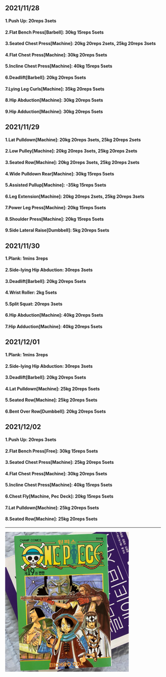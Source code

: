 ## 2021/11/28
#### 1.Push Up: 20reps 3sets
#### 2.Flat Bench Press\[Barbell\]: 30kg 15reps 5sets
#### 3.Seated Chest Press\[Machine\]: 20kg 20reps 2sets, 25kg 20reps 3sets
#### 4.Flat Chest Press\[Machine\]: 30kg 20reps 5sets
#### 5.Incline Chest Press\[Machine\]: 40kg 15reps 5sets
#### 6.Deadlift\[Barbell\]: 20kg 20reps 5sets
#### 7.Lying Leg Curls\[Machine\]: 35kg 20reps 5sets
#### 8.Hip Abduction\[Machine\]: 30kg 20reps 5sets
#### 9.Hip Adduction\[Machine\]: 30kg 20reps 5sets

## 2021/11/29
#### 1.Lat Pulldown\[Machine\]: 20kg 20reps 3sets, 25kg 20reps 2sets
#### 2.Low Pulley\[Machine\]: 20kg 20reps 3sets, 25kg 20reps 2sets
#### 3.Seated Row\[Machine\]: 20kg 20reps 3sets, 25kg 20reps 2sets
#### 4.Wide Pulldown Rear\[Machine\]: 30kg 15reps 5sets
#### 5.Assisted Pullup\[Machine\]: -35kg 15reps 5sets
#### 6.Leg Extension\[Machine\]: 20kg 20reps 2sets, 25kg 20reps 3sets
#### 7.Power Leg Press\[Machine\]: 20kg 15reps 5sets
#### 8.Shoulder Press\[Machine\]: 20kg 15reps 5sets
#### 9.Side Lateral Raise\[Dumbbell\]: 5kg 20reps 5sets

## 2021/11/30
#### 1.Plank: 1mins 3reps
#### 2.Side-lying Hip Abduction: 30reps 3sets
#### 3.Deadlift\[Barbell\]: 20kg 20reps 5sets
#### 4.Wrist Roller: 2kg 5sets
#### 5.Split Squat: 20reps 3sets
#### 6.Hip Abduction\[Machine\]: 40kg 20reps 5sets
#### 7.Hip Adduction\[Machine\]: 40kg 20reps 5sets

## 2021/12/01
#### 1.Plank: 1mins 3reps
#### 2.Side-lying Hip Abduction: 30reps 3sets
#### 3.Deadlift\[Barbell\]: 20kg 20reps 5sets
#### 4.Lat Pulldown\[Machine\]: 25kg 20reps 5sets
#### 5.Seated Row\[Machine\]: 25kg 20reps 5sets
#### 6.Bent Over Row\[Dumbbell\]: 20kg 20reps 5sets

## 2021/12/02
#### 1.Push Up: 20reps 3sets
#### 2.Flat Bench Press\[Free\]: 30kg 15reps 5sets
#### 3.Seated Chest Press\[Machine\]: 25kg 20reps 5sets
#### 4.Flat Chest Press\[Machine\]: 30kg 20reps 5sets
#### 5.Incline Chest Press\[Machine\]: 40kg 15reps 5sets
#### 6.Chest Fly\[Machine, Pec Deck\]: 20kg 15reps 5sets
#### 7.Lat Pulldown\[Machine\]: 25kg 20reps 5sets
#### 8.Seated Row\[Machine\]: 25kg 20reps 5sets

---
<img src='../_resources/__019.png' width='400px' />
